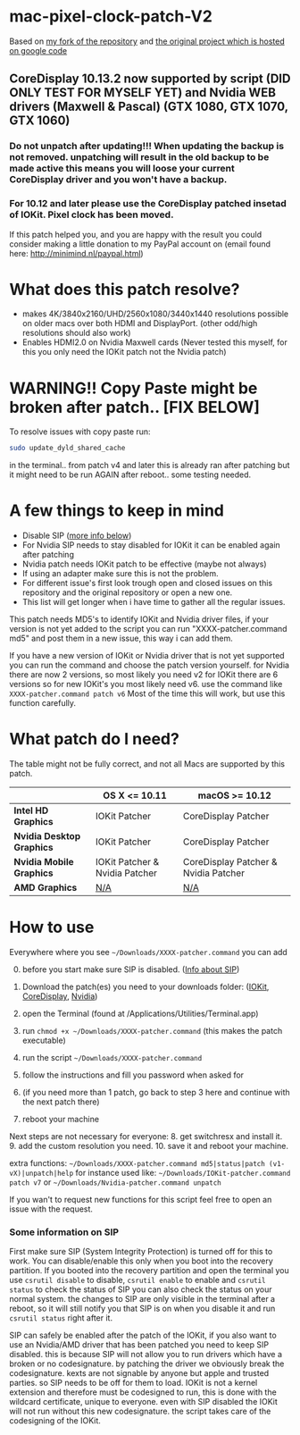 # mac-pixel-clock-patch-V2

Based on [my fork of the repository](https://github.com/floris497/mac-pixel-clock-patch) and [the original project which is hosted on google code](https://code.google.com/p/mac-pixel-clock-patch/wiki/Documentation)

## CoreDisplay 10.13.2 now supported by script (DID ONLY TEST FOR MYSELF YET) and Nvidia WEB drivers (Maxwell & Pascal) (GTX 1080, GTX 1070, GTX 1060)

### Do not unpatch after updating!!! When updating the backup is not removed. unpatching will result in the old backup to be made active this means you will loose your current CoreDisplay driver and you won't have a backup.

### For 10.12 and later please use the CoreDisplay patched insetad of IOKit. Pixel clock has been moved.

If this patch helped you, and you are happy with the result you could consider making a little donation to my PayPal account on (email found here: http://minimind.nl/paypal.html)

# What does this patch resolve?

* makes 4K/3840x2160/UHD/2560x1080/3440x1440 resolutions possible on older macs over both HDMI and DisplayPort. (other odd/high resolutions should also work)
* Enables HDMI2.0 on Nvidia Maxwell cards (Never tested this myself, for this you only need the IOKit patch not the Nvidia patch)

# WARNING!! Copy Paste might be broken after patch.. [FIX BELOW]
To resolve issues with copy paste run: 
``` bash
sudo update_dyld_shared_cache
``` 
in the terminal.. from patch v4 and later this is already ran after patching but it might need to be run AGAIN after reboot.. some testing needed.

# A few things to keep in mind

* Disable SIP ([more info below](#some-information-on-sip))
* For Nvidia SIP needs to stay disabled for IOKit it can be enabled again after patching
* Nvidia patch needs IOKit patch to be effective (maybe not always)
* If using an adapter make sure this is not the problem.
* For different issue's first look trough open and closed issues on this repository and the original repository or open a new one.
* This list will get longer when i have time to gather all the regular issues.

This patch needs MD5's to identify IOKit and Nvidia driver files, if your version is not yet added to the script you can run "XXXX-patcher.command md5" and post them in a new issue, this way i can add them.

If you have a new version of IOKit or Nvidia driver that is not yet supported you can run the command and choose the patch version yourself. for Nvidia there are now 2 versions, so most likely you need v2 for IOKit there are 6 versions so for new IOKit's you most likely need v6. use the command like ```XXXX-patcher.command patch v6``` Most of the time this will work, but use this function carefully.

What patch do I need?
=
The table might not be fully correct, and not all Macs are supported by this patch.

|  | OS X <= 10.11 | macOS >= 10.12 |
|--|---------------|----------------|
| **Intel HD Graphics** | IOKit Patcher | CoreDisplay Patcher |
| **Nvidia Desktop Graphics** | IOKit Patcher |  CoreDisplay Patcher |
| **Nvidia Mobile Graphics** | IOKit Patcher & Nvidia Patcher | CoreDisplay Patcher & Nvidia Patcher |
| **AMD Graphics** | [N/A](https://github.com/Floris497/mac-pixel-clock-patch-V2/issues/142) | [N/A](https://github.com/Floris497/mac-pixel-clock-patch-V2/issues/142) |

How to use
=

Everywhere where you see `~/Downloads/XXXX-patcher.command` you can add

0. before you start make sure SIP is disabled. ([Info about SIP](#some-information-on-sip))

1. Download the patch(es) you need to your downloads folder: ([IOKit](./IOKit-patcher.command), [CoreDisplay](./CoreDisplay-patcher.command), [Nvidia](./NVIDIA-patcher.command))
2. open the Terminal (found at /Applications/Utilities/Terminal.app)
3. run `chmod +x ~/Downloads/XXXX-patcher.command` (this makes the patch executable)
4. run the script `~/Downloads/XXXX-patcher.command`
5. follow the instructions and fill you password when asked for
6. (if you need more than 1 patch, go back to step 3 here and continue with the next patch there)
7. reboot your machine

Next steps are not necessary for everyone:
8. get switchresx and install it.
9. add the custom resolution you need.
10. save it and reboot your machine.

extra functions: ```~/Downloads/XXXX-patcher.command md5|status|patch (v1-vX)|unpatch|help``` for instance used like: ```~/Downloads/IOKit-patcher.command patch v7``` or ```~/Downloads/Nvidia-patcher.command unpatch```

If you wan't to request new functions for this script feel free to open an issue with the request.

### Some information on SIP

First make sure SIP (System Integrity Protection) is turned off for this to work.
You can disable/enable this only when you boot into the recovery partition.
If you booted into the recovery partition and open the terminal you use ```csrutil disable``` to disable, ```csrutil enable``` to enable and ```csrutil status``` to check the status of SIP you can also check the status on your normal system.
the changes to SIP are only visible in the terminal after a reboot, so it will still notify you that SIP is on when you disable it and run ```csrutil status``` right after it.

SIP can safely be enabled after the patch of the IOKit, if you also want to use an Nvidia/AMD driver that has been patched you need to keep SIP disabled. this is because SIP will not allow you to run drivers which have a broken or no codesignature. by patching the driver we obviously break the codesignature.
kexts are not signable by anyone but apple and trusted parties. so SIP needs to be off for them to load.
IOKit is not a kernel extension and therefore must be codesigned to run, this is done with the wildcard certificate, unique to everyone. even with SIP disabled the IOKit will not run without this new codesignature. the script takes care of the codesigning of the IOKit.
